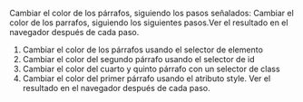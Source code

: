 Cambiar el color de los párrafos, siguiendo los pasos señalados:
Cambiar el color de los parrafos, siguiendo los siguientes pasos.Ver el resultado en el navegador después de cada paso.
1. Cambiar el color de los párrafos usando el selector de elemento
2. Cambiar el color del segundo párrafo usando el selector de id
3. Cambiar el color del cuarto y quinto párrafo con un selector de class
4. Cambiar el color del primer párrafo usando el atributo style. 
Ver el resultado en el navegador después de cada paso. 
